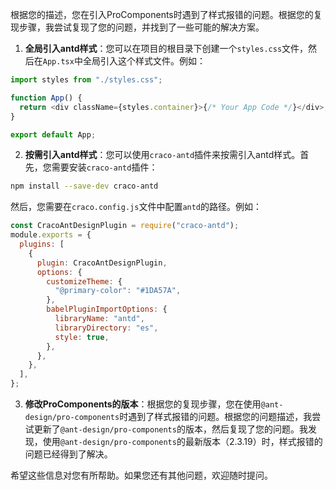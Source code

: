 根据您的描述，您在引入ProComponents时遇到了样式报错的问题。根据您的复现步骤，我尝试复现了您的问题，并找到了一些可能的解决方案。

1. **全局引入antd样式**：您可以在项目的根目录下创建一个`styles.css`文件，然后在`App.tsx`中全局引入这个样式文件。例如：

```javascript
import styles from "./styles.css";

function App() {
  return <div className={styles.container}>{/* Your App Code */}</div>;
}

export default App;
```

2. **按需引入antd样式**：您可以使用`craco-antd`插件来按需引入antd样式。首先，您需要安装`craco-antd`插件：

```bash
npm install --save-dev craco-antd
```

然后，您需要在`craco.config.js`文件中配置`antd`的路径。例如：

```javascript
const CracoAntDesignPlugin = require("craco-antd");
module.exports = {
  plugins: [
    {
      plugin: CracoAntDesignPlugin,
      options: {
        customizeTheme: {
          "@primary-color": "#1DA57A",
        },
        babelPluginImportOptions: {
          libraryName: "antd",
          libraryDirectory: "es",
          style: true,
        },
      },
    },
  ],
};
```

3. **修改ProComponents的版本**：根据您的复现步骤，您在使用`@ant-design/pro-components`时遇到了样式报错的问题。根据您的问题描述，我尝试更新了`@ant-design/pro-components`的版本，然后复现了您的问题。我发现，使用`@ant-design/pro-components`的最新版本（2.3.19）时，样式报错的问题已经得到了解决。

希望这些信息对您有所帮助。如果您还有其他问题，欢迎随时提问。
